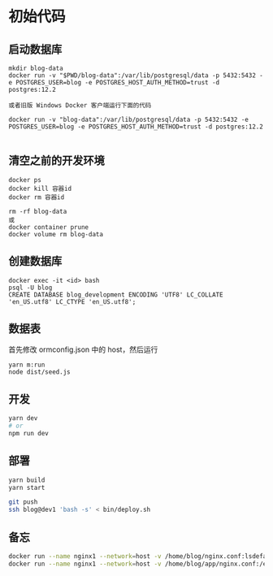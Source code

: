 # 初始代码

## 启动数据库

```
mkdir blog-data
docker run -v "$PWD/blog-data":/var/lib/postgresql/data -p 5432:5432 -e POSTGRES_USER=blog -e POSTGRES_HOST_AUTH_METHOD=trust -d postgres:12.2

或者旧版 Windows Docker 客户端运行下面的代码

docker run -v "blog-data":/var/lib/postgresql/data -p 5432:5432 -e POSTGRES_USER=blog -e POSTGRES_HOST_AUTH_METHOD=trust -d postgres:12.2


```

## 清空之前的开发环境

```
docker ps
docker kill 容器id
docker rm 容器id

rm -rf blog-data
或
docker container prune 
docker volume rm blog-data

```

## 创建数据库

```
docker exec -it <id> bash
psql -U blog
CREATE DATABASE blog_development ENCODING 'UTF8' LC_COLLATE 'en_US.utf8' LC_CTYPE 'en_US.utf8';
```

## 数据表

首先修改 ormconfig.json 中的 host，然后运行

```
yarn m:run
node dist/seed.js
```

## 开发

```bash
yarn dev
# or
npm run dev
```

## 部署

```bash 
yarn build
yarn start
```

```bash
git push
ssh blog@dev1 'bash -s' < bin/deploy.sh
```

## 备忘
```bash
docker run --name nginx1 --network=host -v /home/blog/nginx.conf:lsdefault.conf -v /home/blog/app/.next/static/:/usr/share/nginx/html/_next/static/ -d nginx:1.19.1
docker run --name nginx1 --network=host -v /home/blog/app/nginx.conf:/etc/nginx/conf.d/default.conf -v /home/blog/app/.next/static/:/usr/share/nginx/html/_next/static/ -d nginx:1.19.1

```

